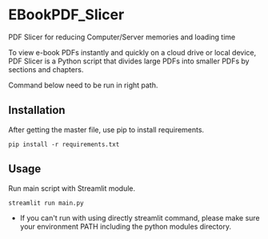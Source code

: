# EBookPDF_Slicer
PDF Slicer for reducing Computer/Server memories and loading time


To view e-book PDFs instantly and quickly on a cloud drive or local device, PDF Slicer is a Python script that divides large PDFs into smaller PDFs by sections and chapters.

Command below need to be run in right path.
## Installation
After getting the master file, use pip to install requirements.

```
pip install -r requirements.txt
```

## Usage
Run main script with Streamlit module.
```
streamlit run main.py
```

- If you can't run with using directly streamlit command, please make sure your environment PATH including the python modules directory.
